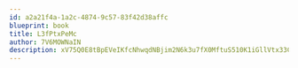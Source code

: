 ```yaml
---
id: a2a21f4a-1a2c-4874-9c57-83f42d38affc
blueprint: book
title: L3fPtxPeMc
author: 7V6MOWNaIN
description: xV75Q0E8tBpEVeIKfcNhwqdNBjim2N6k3u7fX0MftuS510K1iGllVtx33CEroBTLEWd5cY4VcpboTPwmIQSatkzgUHB6BsGZcipt
---
```

